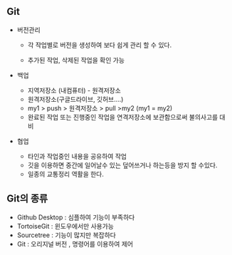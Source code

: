 ## Git

- 버전관리

  - 각 작업별로 버전을 생성하여 보다 쉽게 관리  할 수 있다.

  - 추가된 작업, 삭제된 작업을 확인 가능

    

- 백업

  - 지역저장소 (내컴퓨터) - 원격저장소
  - 원격저장소(구글드라이브, 깃허브....)
  - my1 > push > 원격저장소 > pull  >my2 (my1 = my2)
  - 완료된 작업 또는 진행중인 작업을 연격저장소에 보관함으로써 불의사고를 대비



- 협업
  - 타인과 작업중인 내용을 공유하여 작업
  - 깃을 이용하면 중간에 일어날수 있는 덮어쓰거나 하는등을 방지 할 수있다.
  - 일종의 교통정리 역활을 한다.





## Git의 종류

- Github Desktop : 심플하여 기능이 부족하다
- TortoiseGit : 윈도우에서만 사용가능 
- Sourcetree : 기능이 많지만 복잡하다
- Git : 오리지널 버전 , 명령어를 이용하여 제어




